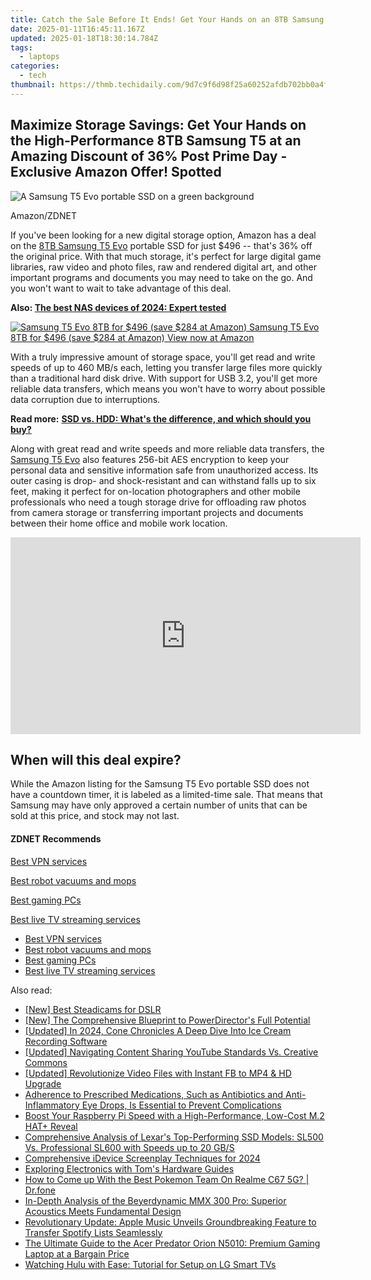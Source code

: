 ```yaml
---
title: Catch the Sale Before It Ends! Get Your Hands on an 8TB Samsung T5 at a Stunning 36%% Off During Post-Prime Day Clearance Event
date: 2025-01-11T16:45:11.167Z
updated: 2025-01-18T18:30:14.784Z
tags:
  - laptops
categories:
  - tech
thumbnail: https://thmb.techidaily.com/9d7c9f6d98f25a60252afdb702bb0a4fb1162bcb6cf8a3d6d173187fa448fa2e.jpg
---
```


## Maximize Storage Savings: Get Your Hands on the High-Performance 8TB Samsung T5 at an Amazing Discount of 36% Post Prime Day - Exclusive Amazon Offer! Spotted

![A Samsung T5 Evo portable SSD on a green background](https://www.zdnet.com/a/img/resize/3cfa019d43ff4018159ea4e1d469a56fade052c6/2024/08/07/3a8cdb31-a8d7-4df6-9436-5c04f22c0ab5/samsung-evo-t5-2.jpg?auto=webp&width=1280)

Amazon/ZDNET

If you've been looking for a new digital storage option, Amazon has a deal on the [8TB Samsung T5 Evo](https://buy.geni.us/Proxy.ashx?TSID=368250&GR%5FURL=https%3A%2F%2Fwww.amazon.com%2FSAMSUNG-Portable-External-MU-PH8T0S-AM%2Fdp%2FB0CMDGGJTZ%3Fth%3D1%26tag%3Dzd-buy-button-20%26ascsubtag%3D%5F%5FCOM%5FCLICK%5FID%5F%5F%7Ca525b7e5-a877-429a-8804-605a15482e9d%7Cdtp&dtb=1) portable SSD for just $496 -- that's 36% off the original price. With that much storage, it's perfect for large digital game libraries, raw video and photo files, raw and rendered digital art, and other important programs and documents you may need to take on the go. And you won't want to wait to take advantage of this deal. 

**Also: [The best NAS devices of 2024: Expert tested](https://www.zdnet.com/article/best-network-attached-storage/)**

[![Samsung T5 Evo 8TB for $496 (save $284 at Amazon)](https://www.zdnet.com/a/img/resize/3473f823b109f0473adedc27e6bdf9b0d7a980d0/2024/08/07/84eef3bd-259e-44a3-aa6e-6085deb82144/samsung-t5-evo-ssd.jpg?auto=webp&fit=crop&height=172.5&width=294) Samsung T5 Evo 8TB for $496 (save $284 at Amazon) View now at Amazon](https://buy.geni.us/Proxy.ashx?TSID=368250&GR%5FURL=https%3A%2F%2Fwww.amazon.com%2FSAMSUNG-Portable-External-MU-PH8T0S-AM%2Fdp%2FB0CMDGGJTZ%3Ftag%3Dzd-buy-button-20%26ascsubtag%3D%5F%5FCOM%5FCLICK%5FID%5F%5F%7Ca525b7e5-a877-429a-8804-605a15482e9d%7Cdtp&dtb=1)

With a truly impressive amount of storage space, you'll get read and write speeds of up to 460 MB/s each, letting you transfer large files more quickly than a traditional hard disk drive. With support for USB 3.2, you'll get more reliable data transfers, which means you won't have to worry about possible data corruption due to interruptions. 

**Read more:** **[SSD vs. HDD: What's the difference, and which should you buy?](https://www.zdnet.com/article/ssd-vs-hdd-whats-the-difference-and-which-should-you-buy/)** 

Along with great read and write speeds and more reliable data transfers, the [Samsung T5 Evo](https://buy.geni.us/Proxy.ashx?TSID=368250&GR%5FURL=https%3A%2F%2Fwww.amazon.com%2FSAMSUNG-Portable-External-MU-PH8T0S-AM%2Fdp%2FB0CMDGGJTZ%3Fth%3D1%26tag%3Dzd-buy-button-20%26ascsubtag%3D%5F%5FCOM%5FCLICK%5FID%5F%5F%7Ca525b7e5-a877-429a-8804-605a15482e9d%7Cdtp&dtb=1) also features 256-bit AES encryption to keep your personal data and sensitive information safe from unauthorized access. Its outer casing is drop- and shock-resistant and can withstand falls up to six feet, making it perfect for on-location photographers and other mobile professionals who need a tough storage drive for offloading raw photos from camera storage or transferring important projects and documents between their home office and mobile work location. 

<!-- affiliate ads begin -->
<iframe width="560" height="315" src="https://www.youtube.com/embed/4DJKH1uY7P0?si=tCG66XVlbwSKoATj" title="YouTube video player" frameborder="0" allow="accelerometer; autoplay; clipboard-write; encrypted-media; gyroscope; picture-in-picture; web-share" referrerpolicy="strict-origin-when-cross-origin" allowfullscreen></iframe>
<!-- affiliate ads end -->

## When will this deal expire?

While the Amazon listing for the Samsung T5 Evo portable SSD does not have a countdown timer, it is labeled as a limited-time sale. That means that Samsung may have only approved a certain number of units that can be sold at this price, and stock may not last.

#### **ZDNET** Recommends

[Best VPN services](https://www.zdnet.com/article/best-vpn/ "Best VPN services")

[Best robot vacuums and mops](https://www.zdnet.com/article/best-robot-vacuum-mop/ "Best robot vacuums and mops")

[Best gaming PCs](https://www.zdnet.com/article/best-gaming-pc/ "Best gaming PCs")

[Best live TV streaming services](https://www.zdnet.com/article/best-live-tv-streaming-service/ "Best live TV streaming services")

* [Best VPN services](https://www.zdnet.com/article/best-vpn/ "Best VPN services")
* [Best robot vacuums and mops](https://www.zdnet.com/article/best-robot-vacuum-mop/ "Best robot vacuums and mops")
* [Best gaming PCs](https://www.zdnet.com/article/best-gaming-pc/ "Best gaming PCs")
* [Best live TV streaming services](https://www.zdnet.com/article/best-live-tv-streaming-service/ "Best live TV streaming services")

<ins class="adsbygoogle"
     style="display:block"
     data-ad-format="autorelaxed"
     data-ad-client="ca-pub-7571918770474297"
     data-ad-slot="1223367746"></ins>

<ins class="adsbygoogle"
     style="display:block"
     data-ad-client="ca-pub-7571918770474297"
     data-ad-slot="8358498916"
     data-ad-format="auto"
     data-full-width-responsive="true"></ins>

<span class="atpl-alsoreadstyle">Also read:</span>
<div><ul>
<li><a href="https://extra-information.techidaily.com/new-best-steadicams-for-dslr/"><u>[New] Best Steadicams for DSLR</u></a></li>
<li><a href="https://some-approaches.techidaily.com/new-the-comprehensive-blueprint-to-powerdirectors-full-potential/"><u>[New] The Comprehensive Blueprint to PowerDirector's Full Potential</u></a></li>
<li><a href="https://screen-sharing-recording.techidaily.com/updated-in-2024-cone-chronicles-a-deep-dive-into-ice-cream-recording-software/"><u>[Updated] In 2024, Cone Chronicles A Deep Dive Into Ice Cream Recording Software</u></a></li>
<li><a href="https://facebook-video-footage.techidaily.com/updated-navigating-content-sharing-youtube-standards-vs-creative-commons/"><u>[Updated] Navigating Content Sharing YouTube Standards Vs. Creative Commons</u></a></li>
<li><a href="https://facebook-video-files.techidaily.com/updated-revolutionize-video-files-with-instant-fb-to-mp4-and-hd-upgrade/"><u>[Updated] Revolutionize Video Files with Instant FB to MP4 & HD Upgrade</u></a></li>
<li><a href="https://hardware-reviews.techidaily.com/adherence-to-prescribed-medications-such-as-antibiotics-and-anti-inflammatory-eye-drops-is-essential-to-prevent-complications/"><u>Adherence to Prescribed Medications, Such as Antibiotics and Anti-Inflammatory Eye Drops, Is Essential to Prevent Complications</u></a></li>
<li><a href="https://hardware-reviews.techidaily.com/boost-your-raspberry-pi-speed-with-a-high-performance-low-cost-m2-hatplus-reveal/"><u>Boost Your Raspberry Pi Speed with a High-Performance, Low-Cost M.2 HAT+ Reveal</u></a></li>
<li><a href="https://hardware-reviews.techidaily.com/comprehensive-analysis-of-lexars-top-performing-ssd-models-sl500-vs-professional-sl600-with-speeds-up-to-20-gbs/"><u>Comprehensive Analysis of Lexar's Top-Performing SSD Models: SL500 Vs. Professional SL600 with Speeds up to 20 GB/S</u></a></li>
<li><a href="https://remote-screen-capture.techidaily.com/comprehensive-idevice-screenplay-techniques-for-2024/"><u>Comprehensive iDevice Screenplay Techniques for 2024</u></a></li>
<li><a href="https://hardware-reviews.techidaily.com/exploring-electronics-with-toms-hardware-guides/"><u>Exploring Electronics with Tom's Hardware Guides</u></a></li>
<li><a href="https://pokemon-go-android.techidaily.com/how-to-come-up-with-the-best-pokemon-team-on-realme-c67-5g-drfone-by-drfone-virtual-android/"><u>How to Come up With the Best Pokemon Team On Realme C67 5G? | Dr.fone</u></a></li>
<li><a href="https://hardware-reviews.techidaily.com/in-depth-analysis-of-the-beyerdynamic-mmx-300-pro-superior-acoustics-meets-fundamental-design/"><u>In-Depth Analysis of the Beyerdynamic MMX 300 Pro: Superior Acoustics Meets Fundamental Design</u></a></li>
<li><a href="https://tech-renaissance.techidaily.com/revolutionary-update-apple-music-unveils-groundbreaking-feature-to-transfer-spotify-lists-seamlessly/"><u>Revolutionary Update: Apple Music Unveils Groundbreaking Feature to Transfer Spotify Lists Seamlessly</u></a></li>
<li><a href="https://hardware-reviews.techidaily.com/the-ultimate-guide-to-the-acer-predator-orion-n5010-premium-gaming-laptop-at-a-bargain-price/"><u>The Ultimate Guide to the Acer Predator Orion N5010: Premium Gaming Laptop at a Bargain Price</u></a></li>
<li><a href="https://tech-recovery.techidaily.com/watching-hulu-with-ease-tutorial-for-setup-on-lg-smart-tvs/"><u>Watching Hulu with Ease: Tutorial for Setup on LG Smart TVs</u></a></li>
</ul></div>

